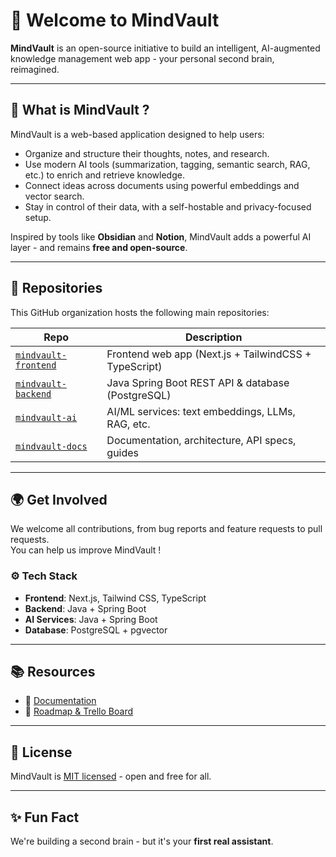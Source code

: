 # 👋 Welcome to MindVault

**MindVault** is an open-source initiative to build an intelligent, AI-augmented knowledge management web app - your personal second brain, reimagined.

---

## 🚀 What is MindVault ?

MindVault is a web-based application designed to help users:
- Organize and structure their thoughts, notes, and research.
- Use modern AI tools (summarization, tagging, semantic search, RAG, etc.) to enrich and retrieve knowledge.
- Connect ideas across documents using powerful embeddings and vector search.
- Stay in control of their data, with a self-hostable and privacy-focused setup.

Inspired by tools like **Obsidian** and **Notion**, MindVault adds a powerful AI layer - and remains **free and open-source**.

---

## 📂 Repositories

This GitHub organization hosts the following main repositories:

| Repo                  | Description                                      |
|-----------------------|--------------------------------------------------|
| [`mindvault-frontend`](https://github.com/mindvault-org/mindvault-frontend) | Frontend web app (Next.js + TailwindCSS + TypeScript) |
| [`mindvault-backend`](https://github.com/mindvault-org/mindvault-backend)  | Java Spring Boot REST API & database (PostgreSQL)     |
| [`mindvault-ai`](https://github.com/mindvault-org/mindvault-ai)       | AI/ML services: text embeddings, LLMs, RAG, etc.      |
| [`mindvault-docs`](https://github.com/mindvault-org/mindvault-docs)     | Documentation, architecture, API specs, guides        |

---

## 🌍 Get Involved

We welcome all contributions, from bug reports and feature requests to pull requests.  
You can help us improve MindVault !

### ⚙️ Tech Stack
- **Frontend**: Next.js, Tailwind CSS, TypeScript
- **Backend**: Java + Spring Boot
- **AI Services**: Java + Spring Boot
- **Database**: PostgreSQL + pgvector

---

## 📚 Resources

- 📘 [Documentation](https://github.com/mindvault-org/mindvault-docs)
- 🧠 [Roadmap & Trello Board](https://trello.com/invite/b/6884cb57f6273011c180fd73/ATTIa4f800322564d051733ae5a4b8c95b941E14D1F1/mindvault)

---

## 🤝 License

MindVault is [MIT licensed](SOON) - open and free for all.

---

## ✨ Fun Fact

We're building a second brain - but it's your **first real assistant**.
